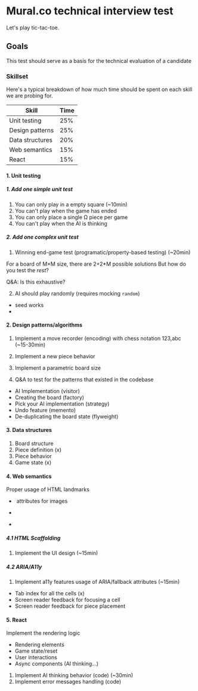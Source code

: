 # Mural.co technical interview test

Let's play tic-tac-toe.

## Goals

This test should serve as a basis for the technical evaluation of a candidate

### Skillset

Here's a typical breakdown of how much time should be spent on each skill we are probing for.

|Skill|Time|
|-----|----|
|Unit testing|25%|
|Design patterns|25%| (algorithm)
|Data structures|20%| (algorithm)
|Web semantics|15%|
|React|15%|

#### 1. Unit testing

##### 1. Add one simple unit test

 1. You can only play in a empty square (~10min)
 2. You can't play when the game has ended
 3. You can only place a single Ω piece per game 
 4. You can't play when the AI is thinking

##### 2. Add one complex unit test

 1. Winning end-game test (programatic/property-based testing) (~20min)
 
 For a board of M×M size, there are 2+2*M possible solutions
 But how do you test the _rest_?
 
 Q&A: Is this exhaustive?
 
 2. AI should play randomly (requires mocking `random`)
 
 - seed works
 - 

#### 2. Design patterns/algorithms

 1. Implement a move recorder (encoding) with chess notation 123,abc (~15-30min)
 2. Implement a new piece behavior
 3. Implement a parametric board size
 
 4. Q&A to test for the patterns that existed in the codebase

 - AI Implementation (visitor)
 - Creating the board (factory)
 - Pick your AI implementation (strategy)
 - Undo feature (memento)
 - De-duplicating the board state (flyweight)

#### 3. Data structures

 1. Board structure
 2. Piece definition (x)
 3. Piece behavior
 4. Game state (x)

#### 4. Web semantics

Proper usage of HTML landmarks

 - <img alt /> attributes for images
 - <p />
 - <section />

##### 4.1 HTML Scaffolding

 1. Implement the UI design (~15min)
 
##### 4.2 ARIA/A11y

 1. Implement a11y features usage of ARIA/fallback attributes (~15min)
 
 - Tab index for all the cells (x)
 - Screen reader feedback for focusing a cell
 - Screen reader feedback for piece placement

#### 5. React

Implement the rendering logic 

 - Rendering elements
 - Game state/reset
 - User interactions
 - Async components (AI thinking…)
 
 1. Implement AI thinking behavior (code) (~30min)
 2. Implement error messages handling (code)
